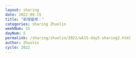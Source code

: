 ```yaml
---
layout: sharing
date: 2022-04-15
title: "新增靈修："
categories: sharing Zhuolin
weekNum: 15
dayNum: 5
permalink: /sharing/zhuolin/2022/wk15-day5-sharing2.html
author: Zhuolin
cycle: 2022
---  
```

